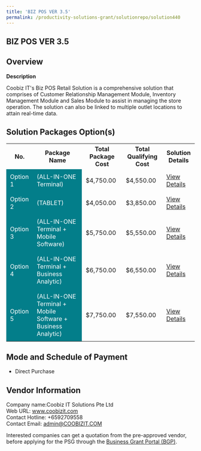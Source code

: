 ```yaml
---
title: 'BIZ POS VER 3.5'
permalink: /productivity-solutions-grant/solutionrepo/solution440
---
```


## BIZ POS VER 3.5

## Overview

**Description**

Coobiz IT's Biz POS Retail Solution is a comprehensive solution that comprises of Customer Relationship Management Module, Inventory Management Module and Sales Module to assist in managing the store operation. The solution can also be linked to multiple outlet locations to attain real-time data.

## Solution Packages Option(s)

<table>
<tr>
<th><b>No.</b></th>
<th><b>Package Name</b></th>
<th><b>Total Package Cost</b></th>
<th><b>Total Qualifying Cost</b></th>
<th><b>Solution Details</b></th>
</tr>
<tr>
<td style='padding: 10px; background-color: #037E8A; color: #FFFFFF;'>Option 1</td>
<td style='padding: 10px; background-color: #037E8A; color: #FFFFFF;'>(ALL-IN-ONE Terminal)</td>
<td style='padding: 10px;'>$4,750.00</td>
<td style='padding: 10px;'>$4,550.00</td>
<td style='padding: 10px;'><a href='/images/psg/Coobiz_Desensitised_Annex_3__Part_1.pdf' target='_blank'>View Details</a></td>
</tr>
<tr>
<td style='padding: 10px; background-color: #037E8A; color: #FFFFFF;'>Option 2</td>
<td style='padding: 10px; background-color: #037E8A; color: #FFFFFF;'>(TABLET)</td>
<td style='padding: 10px;'>$4,050.00</td>
<td style='padding: 10px;'>$3,850.00</td>
<td style='padding: 10px;'><a href='/images/psg/Coobiz_Desensitised_Annex_3__Part_2.pdf' target='_blank'>View Details</a></td>
</tr>
<tr>
<td style='padding: 10px; background-color: #037E8A; color: #FFFFFF;'>Option 3</td>
<td style='padding: 10px; background-color: #037E8A; color: #FFFFFF;'>(ALL-IN-ONE Terminal + Mobile Software)</td>
<td style='padding: 10px;'>$5,750.00</td>
<td style='padding: 10px;'>$5,550.00</td>
<td style='padding: 10px;'><a href='/images/psg/Coobiz_Desensitised_Annex_3__Part_3.pdf' target='_blank'>View Details</a></td>
</tr>
<tr>
<td style='padding: 10px; background-color: #037E8A; color: #FFFFFF;'>Option 4</td>
<td style='padding: 10px; background-color: #037E8A; color: #FFFFFF;'>(ALL-IN-ONE Terminal + Business Analytic)</td>
<td style='padding: 10px;'>$6,750.00</td>
<td style='padding: 10px;'>$6,550.00</td>
<td style='padding: 10px;'><a href='/images/psg/Coobiz_Desensitised_Annex_3__Part_4.pdf' target='_blank'>View Details</a></td>
</tr>
<tr>
<td style='padding: 10px; background-color: #037E8A; color: #FFFFFF;'>Option 5</td>
<td style='padding: 10px; background-color: #037E8A; color: #FFFFFF;'>(ALL-IN-ONE Terminal + Mobile Software + Business Analytic)</td>
<td style='padding: 10px;'>$7,750.00</td>
<td style='padding: 10px;'>$7,550.00</td>
<td style='padding: 10px;'><a href='/images/psg/Coobiz_Desensitised_Annex_3__Part_5.pdf' target='_blank'>View Details</a></td>
</tr>
</table>

## Mode and Schedule of Payment

 - Direct Purchase

## Vendor Information

 Company name:Coobiz IT Solutions Pte Ltd<br>Web URL: www.coobizit.com <br>Contact Hotline: +6592709558 <br>Contact Email: admin@COOBIZIT.COM 

Interested companies can get a quotation from the pre-approved vendor, before applying for the PSG through the <a href='https://www.businessgrants.gov.sg/' target='_blank' rel='noopener'>Business Grant Portal (BGP)</a>.

<script src="/jquery/resize-tables.js"></script>
